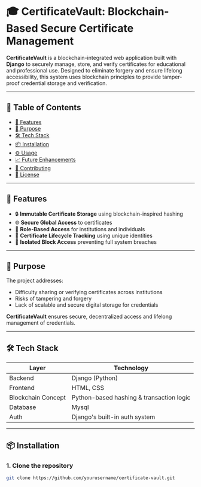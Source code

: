 
# 🎓 CertificateVault: Blockchain-Based Secure Certificate Management

**CertificateVault** is a blockchain-integrated web application built with **Django** to securely manage, store, and verify certificates for educational and professional use. Designed to eliminate forgery and ensure lifelong accessibility, this system uses blockchain principles to provide tamper-proof credential storage and verification.

---

## 📌 Table of Contents
- [🔐 Features](#-features)
- [🚀 Purpose](#-purpose)
- [🛠️ Tech Stack](#️-tech-stack)
- [📦 Installation](#-installation)
- [⚙️ Usage](#️-usage)
- [📈 Future Enhancements](#-future-enhancements)
- [🤝 Contributing](#-contributing)
- [📄 License](#-license)

---

## 🔐 Features

- 🔒 **Immutable Certificate Storage** using blockchain-inspired hashing
- 🌐 **Secure Global Access** to certificates
- 🔐 **Role-Based Access** for institutions and individuals
- 📄 **Certificate Lifecycle Tracking** using unique identities
- 🧱 **Isolated Block Access** preventing full system breaches

---

## 🚀 Purpose

The project addresses:
- Difficulty sharing or verifying certificates across institutions
- Risks of tampering and forgery
- Lack of scalable and secure digital storage for credentials

**CertificateVault** ensures secure, decentralized access and lifelong management of credentials.

---

## 🛠️ Tech Stack

| Layer        | Technology     |
|--------------|----------------|
| Backend      | Django (Python)|
| Frontend     | HTML, CSS      |
| Blockchain Concept | Python-based hashing & transaction logic |
| Database     | Mysql |
| Auth         | Django's built-in auth system |

---

## 📦 Installation

### 1. Clone the repository
```bash
git clone https://github.com/yourusername/certificate-vault.git

